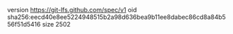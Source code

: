 version https://git-lfs.github.com/spec/v1
oid sha256:eecd40e8ee5224948515b2a98d636bea9b11ee8dabec86cd8a84b556f51d5416
size 2502
